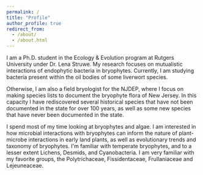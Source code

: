 ```yaml
---
permalink: /
title: "Profile"
author_profile: true
redirect_from: 
  - /about/
  - /about.html
---
```




I am a Ph.D. student in the Ecology & Evolution program at Rutgers University under Dr. Lena Struwe. My research focuses on mutualistic interactions of endophytic bacteria in bryophytes. Currently, I am studying bacteria present within the oil bodies of some liverwort species.

Otherwise, I am also a field bryologist for the NJDEP, where I focus on making species lists to document the bryophyte flora of New Jersey. In this capacity I have rediscovered several historical species that have not been documented in the state for over 100 years, as well as some new species that have never been documented in the state. 

I spend most of my time looking at bryophytes and algae. I am interested in how microbial interactions with bryophytes can inform the nature of plant-microbe interactions in early land plants, as well as evolutionary trends and taxonomy of bryophytes. I'm familiar with temperate bryophytes, and to a lesser extent Lichens, Desmids, and Cyanobacteria. I am very familiar with my favorite groups, the Polytrichaceae, Fissidentaceae, Frullaniaceae and Lejeuneaceae.

